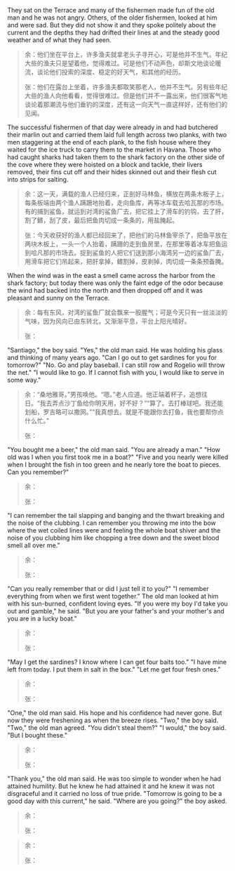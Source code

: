 They sat on the Terrace and many of the fishermen made fun of the old man and he was not angry. Others, of the older fishermen, looked at him and were sad. But they did not show it and they spoke politely about the current and the depths they had drifted their lines at and the steady good weather and of what they had seen.

> 余：他们坐在平台上，许多渔夫就拿老头子寻开心，可是他并不生气。年纪大些的渔夫只是望着他，觉得难过。可是他们不动声色，却斯文地谈论暖流，谈论他们投索的深度、稳定的好天气，和其他的经历。
> 
> 张：他们在露台上坐着，许多渔夫都取笑那老人，他并不生气。另有些年纪大些的渔人向他看看，觉得很难过。但是他们并不一露出来，他们很客气地谈论着那潮流与他们垂钓的深度，还有这一向天气一直这样好，还有他们的见闻。

The successful fishermen of that day were already in and had butchered their marlin out and carried them laid full length across two planks, with two men staggering at the end of each plank, to the fish house where they waited for the ice truck to carry them to the market in Havana. Those who had caught sharks had taken them to the shark factory on the other side of the cove where they were hoisted on a block and tackle, their livers removed, their fins cut off and their hides skinned out and their flesh cut into strips for salting.
> 余：这一天，满载的渔人已经归来，正剖好马林鱼，横放在两条木板子上，每条板端由两个渔人蹒跚地抬着，走向鱼库，再等冰车载去哈瓦那的市场。有的捕到鲨鱼，就运到对湾的鲨鱼厂去，把它挂上了滑车的钓钩，去了肝，割了鳍，刮了皮，最后把鱼肉切成一条条的，用盐腌起。
> 
> 张：今天收获好的渔人都已经回来了，把他们的马林鱼宰杀了，把鱼平放在两块木板上，一头一个人抬着，蹒跚的走到鱼房里，在那里等着冰车把鱼运到哈凡那的市场去。捉到鲨鱼的人把它们送到那小海湾另一边的鲨鱼厂去，用滑车把它们吊起来，把肝拿掉，鳍割掉，皮剥掉，肉切成一条条预备腌。 

When the wind was in the east a smell came across the harbor from the shark factory; but today there was only the faint edge of the odor because the wind had backed into the north and then dropped off and it was pleasant and sunny on the Terrace. 
> 余：每有东风，对湾的鲨鱼厂就会飘来一股腥气；可是今天只有一丝淡淡的气味，因为风向已由东转北，又渐渐平息，平台上阳光晴好。
>
> 张：

"Santiago," the boy said. "Yes," the old man said. He was holding his glass and thinking of many years ago. "Can I go out to get sardines for you for tomorrow?" "No. Go and play baseball. I can still row and Rogelio will throw the net." "I would like to go. If I cannot fish with you, I would like to serve in some way."
> 余：“桑地雅哥。”男孩唤他。“嗯。”老人应道。他正端着杯子，追想往日。“我去弄点沙丁鱼给你明天用，好不好？”“算了。去打棒球吧。我还能划船，罗吉略可以撒网。”“我真想去。就是不能跟你去打鱼，我也要帮你点什么忙。”
>
> 张：

"You bought me a beer," the old man said. "You are already a man." "How old was I when you first took me in a boat?" "Five and you nearly were killed when I brought the fish in too green and he nearly tore the boat to pieces. Can you remember?" 
> 余：
>
> 张：

"I can remember the tail slapping and banging and the thwart breaking and the noise of the clubbing. I can remember you throwing me into the bow where the wet coiled lines were and feeling the whole boat shiver and the noise of you clubbing him like chopping a tree down and the sweet blood smell all over me."
> 余：
>
> 张：

"Can you really remember that or did I just tell it to you?" "I remember everything from when we first went together." The old man looked at him with his sun-burned, confident loving eyes. "If you were my boy I'd take you out and gamble," he said. "But you are your father's and your mother's and you are in a lucky boat." 
> 余：
>
> 张：

"May I get the sardines? I know where I can get four baits too." "I have mine left from today. I put them in salt in the box." "Let me get four fresh ones."
> 余：
>
> 张：

"One," the old man said. His hope and his confidence had never gone. But now they were freshening as when the breeze rises. "Two," the boy said. "Two," the old man agreed. "You didn't steal them?" "I would," the boy said. "But I bought these." 
> 余：
>
> 张：

"Thank you," the old man said. He was too simple to wonder when he had attained humility. But he knew he had attained it and he knew it was not disgraceful and it carried no loss of true pride. "Tomorrow is going to be a good day with this current," he said. "Where are you going?" the boy asked.
> 余：
>
> 张：

> 余：
>
> 张：

